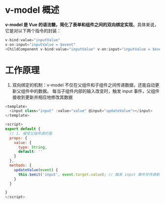 # v-model 概述

**v-model 是 Vue 的语法糖，简化了表单和组件之间的双向绑定实现**。具体来说，它是对以下两个指令的封装：

```js
v-bind:value="inputValue"
v-on:input="inputValue = $event"
<ChildComponent v-bind:value="inputValue" v-on:input="inputValue = $event" />
```

# 工作原理

1. 双向绑定的机制：v-model 不仅在父组件和子组件之间传递数据，还能自动更新父组件中的数据。
   每当子组件内部的输入改变时，触发 input 事件，父组件接收到更新并相应地修改其数据

```js
<template>
  <input class="input" :value="value" @input="updateValue"></input>
</template>

<script>
export default {
  // 1. 接受父级传递的值
  props: {
    value: {
      type: String,
      default: ''
    }
  },
  methods: {
    updateValue(event) {
      this.$emit('input', event.target.value); // 触发 input 事件并传递新值
    }
  }

}
</script>
```
